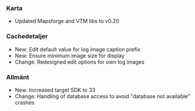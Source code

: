### Karta
- Updated Mapsforge and VTM libs to v0.20

### Cachedetaljer
- New: Edit default value for log image caption prefix
- New: Ensure minimum image size for display
- Change: Redesigned edit options for own log images

### Allmänt
- New: Increased target SDK to 33
- Change: Handling of database access to avoid "database not available" crashes

